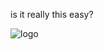 is it really this easy?

![logo](https://www.google.com/imgres?imgurl=https%3A%2F%2Fwww.colorado.edu%2Fbrand%2Fsites%2Fdefault%2Ffiles%2Fpage%2Fboulder-fl-centered-2.png&imgrefurl=https%3A%2F%2Fwww.colorado.edu%2Fbrand%2Fhow-use%2Flogos%2Fcu-boulder-logo&docid=ZEzfC28_tpJj6M&tbnid=dJ5hEgOUDj0ZJM%3A&vet=10ahUKEwioo_CTy4bbAhUhwYMKHYUNBBYQMwhEKAIwAg..i&w=330&h=169&bih=508&biw=1024&q=cu%20boulder%20logo&ved=0ahUKEwioo_CTy4bbAhUhwYMKHYUNBBYQMwhEKAIwAg&iact=mrc&uact=8 "Title")

